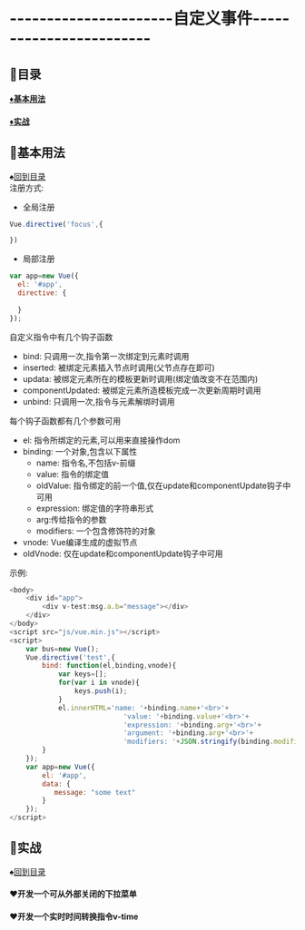 # ----------------------自定义事件------------------------
<p id="title"></p>

## :fish_cake:目录
#### <a href="#p1">:diamonds:基本用法</a>
#### <a href="#p2">:diamonds:实战</a>
<p id="p1"></p>

## :egg:基本用法
:spades:<a href="#title">回到目录</a><br>
注册方式: 
+ 全局注册
```JavaScript
Vue.directive('focus',{

})
```
+ 局部注册
```JavaScript
var app=new Vue({
  el: '#app',
  directive: {
      
  }
});
```
自定义指令中有几个钩子函数
+ bind: 只调用一次,指令第一次绑定到元素时调用
+ inserted: 被绑定元素插入节点时调用(父节点存在即可)
+ updata: 被绑定元素所在的模板更新时调用(绑定值改变不在范围内)
+ componentUpdated: 被绑定元素所造模板完成一次更新周期时调用
+ unbind: 只调用一次,指令与元素解绑时调用

每个钩子函数都有几个参数可用
+ el: 指令所绑定的元素,可以用来直接操作dom
+ binding: 一个对象,包含以下属性
   + name: 指令名,不包括v-前缀
   + value: 指令的绑定值
   + oldValue: 指令绑定的前一个值,仅在update和componentUpdate钩子中可用
   + expression: 绑定值的字符串形式
   + arg:传给指令的参数
   + modifiers: 一个包含修饰符的对象
+ vnode: Vue编译生成的虚拟节点
+ oldVnode: 仅在update和componentUpdate钩子中可用

示例:
```javascript
<body>
    <div id="app">
        <div v-test:msg.a.b="message"></div>
    </div>
</body>
<script src="js/vue.min.js"></script>
<script>
    var bus=new Vue();
    Vue.directive('test',{
        bind: function(el,binding,vnode){
            var keys=[];
            for(var i in vnode){
                keys.push(i);
            }
            el.innerHTML='name: '+binding.name+'<br>'+
                            'value: '+binding.value+'<br>'+
                            'expression: '+binding.arg+'<br>'+
                            'argument: '+binding.arg+'<br>'+
                            'modifiers: '+JSON.stringify(binding.modifiers)+'<br>'
        }
    });
    var app=new Vue({
        el: '#app',
        data: {
           message: "some text"
        }
    });
</script>
```
<p id="p2"></p>

## :egg:实战
:spades:<a href="#title">回到目录</a><br>
#### :hearts:开发一个可从外部关闭的下拉菜单
#### :hearts:开发一个实时时间转换指令v-time
